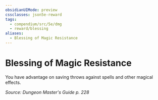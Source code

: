 ```yaml
---
obsidianUIMode: preview
cssclasses: json5e-reward
tags:
  - compendium/src/5e/dmg
  - reward/blessing
aliases:
  - Blessing of Magic Resistance
---
```

# Blessing of Magic Resistance

You have advantage on saving throws against spells and other magical effects.

*Source: Dungeon Master's Guide p. 228*